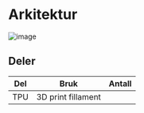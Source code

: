# Arkitektur

![image](https://github.com/user-attachments/assets/c294dbef-eb23-49ce-938a-6c0d3ad9677d)


## Deler
|Del|Bruk|Antall|
|:---------:|:-----:|:-----:|
|TPU|3D print fillament||
